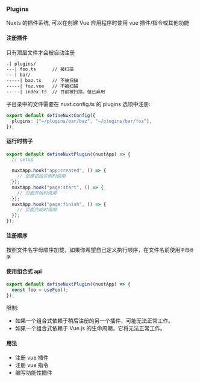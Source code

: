 ### Plugins

Nuxts 的插件系统, 可以在创建 Vue 应用程序时使用 vue 插件/指令或其他功能

#### 注册插件

只有顶层文件才会被自动注册

```txt
-| plugins/
---| foo.ts      // 被扫描
---| bar/
-----| baz.ts    // 不被扫描
-----| foz.vue   // 不被扫描
-----| index.ts  // 目前被扫描，但已弃用
```

子目录中的文件需要在 nuxt.config.ts 的 plugins 选项中注册:

```ts
export default defineNuxtConfig({
  plugins: ["~/plugins/bar/baz", "~/plugins/bar/foz"],
});
```

#### 运行时钩子

```ts
export default defineNuxtPlugin((nuxtApp) => {
  // setup

  nuxtApp.hook("app:created", () => {
    // 创建初始实例时调用
  });
  nuxtApp.hook("page:start", () => {
    // 页面开始时调用
  });
  nuxtApp.hook("page:finish", () => {
    // 页面完成时调用
  });
});
```

#### 注册顺序

按照文件名字母顺序加载，如果你希望自己定义执行顺序，在文件名前使用`字母排序`

#### 使用组合式 api

```ts
export default defineNuxtPlugin((nuxtApp) => {
  const foo = useFoo();
});
```

限制:

- 如果一个组合式依赖于稍后注册的另一个插件，可能无法正常工作。
- 如果一个组合式依赖于 Vue.js 的生命周期，它将无法正常工作。

#### 用法

- 注册 vue 插件
- 注册 vue 指令
- 编写功能性插件
